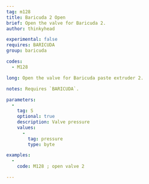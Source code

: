 ```yaml
---
tag: m128
title: Baricuda 2 Open
brief: Open the valve for Baricuda 2.
author: thinkyhead

experimental: false
requires: BARICUDA
group: baricuda

codes:
  - M128

long: Open the valve for Baricuda paste extruder 2.

notes: Requires `BARICUDA`.

parameters:
  -
    tag: S
    optional: true
    description: Valve pressure
    values:
      -
        tag: pressure
        type: byte

examples:
  -
    code: M128 ; open valve 2

---
```


